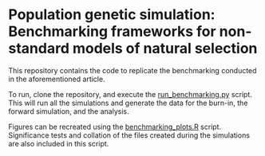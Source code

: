 # Population genetic simulation: Benchmarking frameworks for non-standard models of natural selection

This repository contains the code to replicate the benchmarking conducted in the aforementioned article. 

To run, clone the repository, and execute the [run_benchmarking.py](run_benchmarking.py) script. This will run all the simulations and generate the data for the burn-in, the forward simulation, and the analysis. 

Figures can be recreated using the [benchmarking_plots.R](benchmarking_plots.R) script. Significance tests and collation of the files created during the simulations are also included in this script.
